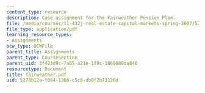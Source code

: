 ```yaml
---
content_type: resource
description: Case assignment for the Fairweather Pension Plan.
file: /media/courses/11-432j-real-estate-capital-markets-spring-2007/5278b12af0641366c5c8db0f2b73126d_fairweather.pdf
file_type: application/pdf
learning_resource_types:
- Assignments
ocw_type: OCWFile
parent_title: Assignments
parent_type: CourseSection
parent_uid: 3f423d9c-7a65-a21e-1f9c-1869680da846
resourcetype: Document
title: fairweather.pdf
uid: 5278b12a-f064-1366-c5c8-db0f2b73126d
---
```

